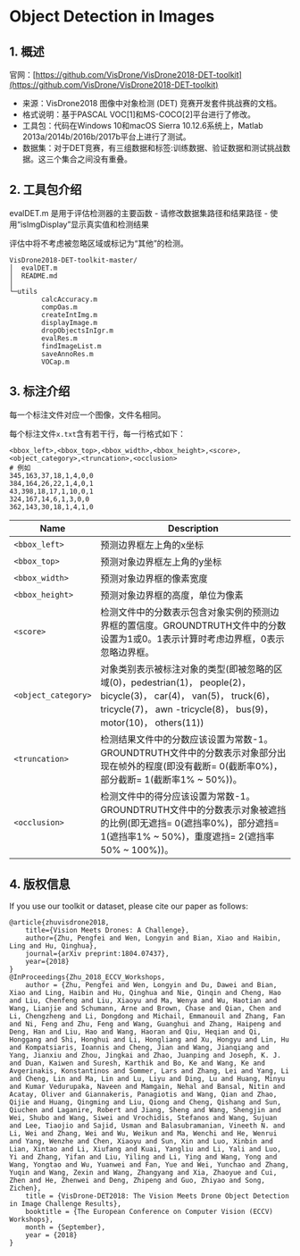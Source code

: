# Object Detection in Images

## 1. 概述

官网：[https://github.com/VisDrone/VisDrone2018-DET-toolkit](https://github.com/VisDrone/VisDrone2018-DET-toolkit)

- 来源：VisDrone2018 图像中对象检测 (DET) 竞赛开发套件挑战赛的文档。
- 格式说明：基于PASCAL VOC[1]和MS-COCO[2]平台进行了修改。
- 工具包：代码在Windows 10和macOS Sierra 10.12.6系统上，Matlab 2013a/2014b/2016b/2017b平台上进行了测试。
- 数据集：对于DET竞赛，有三组数据和标签:训练数据、验证数据和测试挑战数据。这三个集合之间没有重叠。

## 2. 工具包介绍

evalDET.m 是用于评估检测器的主要函数 - 请修改数据集路径和结果路径 - 使用“isImgDisplay”显示真实值和检测结果

评估中将不考虑被忽略区域或标记为“其他”的检测。

```text
VisDrone2018-DET-toolkit-master/
│  evalDET.m
│  README.md
│
└─utils
        calcAccuracy.m
        compOas.m
        createIntImg.m
        displayImage.m
        dropObjectsInIgr.m
        evalRes.m
        findImageList.m
        saveAnnoRes.m
        VOCap.m
```

## 3. 标注介绍

每一个标注文件对应一个图像，文件名相同。

每个标注文件`x.txt`含有若干行，每一行格式如下：

```text
<bbox_left>,<bbox_top>,<bbox_width>,<bbox_height>,<score>,<object_category>,<truncation>,<occlusion>
# 例如
345,163,37,18,1,4,0,0
384,164,26,22,1,4,0,1
43,398,18,17,1,10,0,1
324,167,14,6,1,3,0,0
362,143,30,18,1,4,1,0
```

| Name                | Description                                                                                                                                             |
|---------------------|---------------------------------------------------------------------------------------------------------------------------------------------------------|
| `<bbox_left>`       | 预测边界框左上角的x坐标                                                                                                                                            |
| `<bbox_top>`        | 预测对象边界框左上角的y坐标                                                                                                                                          |
| `<bbox_width>`      | 预测对象边界框的像素宽度                                                                                                                                            |
| `<bbox_height>`     | 预测对象边界框的高度，单位为像素                                                                                                                                        |
| `<score>`           | 检测文件中的分数表示包含对象实例的预测边界框的置信度。GROUNDTRUTH文件中的分数设置为1或0。1表示计算时考虑边界框，0表示忽略边界框。                                                                                |
| `<object_category>` | 对象类别表示被标注对象的类型(即被忽略的区域(0)，pedestrian(1)， people(2)， bicycle(3)， car(4)， van(5)， truck(6)， tricycle(7)， awn -tricycle(8)， bus(9)， motor(10)， others(11)) |
| `<truncation>`      | 检测结果文件中的分数应该设置为常数-1。GROUNDTRUTH文件中的分数表示对象部分出现在帧外的程度(即没有截断= 0(截断率0%)，部分截断= 1(截断率1% ~ 50%))。                                                              |
| `<occlusion>`       | 检测文件中的得分应该设置为常数-1。GROUNDTRUTH文件中的分数表示对象被遮挡的比例(即无遮挡= 0(遮挡率0%)，部分遮挡= 1(遮挡率1% ~ 50%)，重度遮挡= 2(遮挡率50% ~ 100%))。                                              |

## 4. 版权信息

If you use our toolkit or dataset, please cite our paper as follows:

```text
@article{zhuvisdrone2018,
    title={Vision Meets Drones: A Challenge},
    author={Zhu, Pengfei and Wen, Longyin and Bian, Xiao and Haibin, Ling and Hu, Qinghua},
    journal={arXiv preprint:1804.07437},
    year={2018}
}
@InProceedings{Zhu_2018_ECCV_Workshops, 
    author = {Zhu, Pengfei and Wen, Longyin and Du, Dawei and Bian, Xiao and Ling, Haibin and Hu, Qinghua and Nie, Qinqin and Cheng, Hao and Liu, Chenfeng and Liu, Xiaoyu and Ma, Wenya and Wu, Haotian and Wang, Lianjie and Schumann, Arne and Brown, Chase and Qian, Chen and Li, Chengzheng and Li, Dongdong and Michail, Emmanouil and Zhang, Fan and Ni, Feng and Zhu, Feng and Wang, Guanghui and Zhang, Haipeng and Deng, Han and Liu, Hao and Wang, Haoran and Qiu, Heqian and Qi, Honggang and Shi, Honghui and Li, Hongliang and Xu, Hongyu and Lin, Hu and Kompatsiaris, Ioannis and Cheng, Jian and Wang, Jianqiang and Yang, Jianxiu and Zhou, Jingkai and Zhao, Juanping and Joseph, K. J. and Duan, Kaiwen and Suresh, Karthik and Bo, Ke and Wang, Ke and Avgerinakis, Konstantinos and Sommer, Lars and Zhang, Lei and Yang, Li and Cheng, Lin and Ma, Lin and Lu, Liyu and Ding, Lu and Huang, Minyu and Kumar Vedurupaka, Naveen and Mamgain, Nehal and Bansal, Nitin and Acatay, Oliver and Giannakeris, Panagiotis and Wang, Qian and Zhao, Qijie and Huang, Qingming and Liu, Qiong and Cheng, Qishang and Sun, Qiuchen and Laganire, Robert and Jiang, Sheng and Wang, Shengjin and Wei, Shubo and Wang, Siwei and Vrochidis, Stefanos and Wang, Sujuan and Lee, Tiaojio and Sajid, Usman and Balasubramanian, Vineeth N. and Li, Wei and Zhang, Wei and Wu, Weikun and Ma, Wenchi and He, Wenrui and Yang, Wenzhe and Chen, Xiaoyu and Sun, Xin and Luo, Xinbin and Lian, Xintao and Li, Xiufang and Kuai, Yangliu and Li, Yali and Luo, Yi and Zhang, Yifan and Liu, Yiling and Li, Ying and Wang, Yong and Wang, Yongtao and Wu, Yuanwei and Fan, Yue and Wei, Yunchao and Zhang, Yuqin and Wang, Zexin and Wang, Zhangyang and Xia, Zhaoyue and Cui, Zhen and He, Zhenwei and Deng, Zhipeng and Guo, Zhiyao and Song, Zichen}, 
    title = {VisDrone-DET2018: The Vision Meets Drone Object Detection in Image Challenge Results},
    booktitle = {The European Conference on Computer Vision (ECCV) Workshops}, 
    month = {September}, 
    year = {2018}
}
```